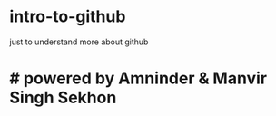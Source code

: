 # intro-to-github
just to understand more about github

# # powered by Amninder & Manvir Singh Sekhon
